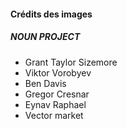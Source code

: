 #### Crédits des images

##### NOUN PROJECT

* Grant Taylor Sizemore
* Viktor Vorobyev
* Ben Davis
* Gregor Cresnar
* Eynav Raphael
* Vector market



